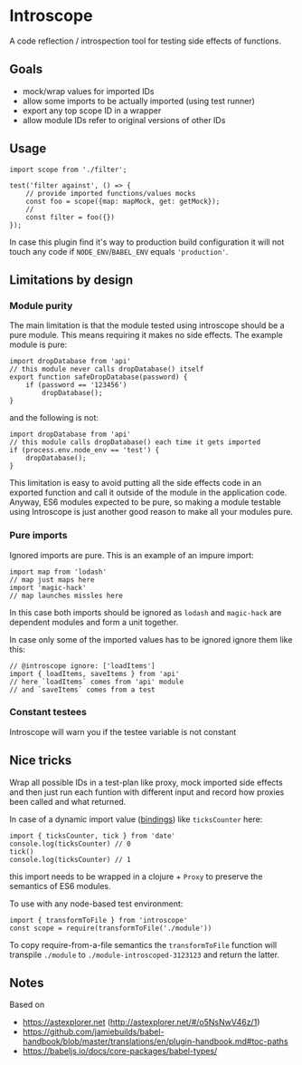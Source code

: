 # Introscope

A code reflection / introspection tool for testing side effects of functions.

## Goals

* mock/wrap values for imported IDs
* allow some imports to be actually imported (using test runner)
* export any top scope ID in a wrapper
* allow module IDs refer to original versions of other IDs

## Usage

    import scope from './filter';

    test('filter against', () => {
        // provide imported functions/values mocks
        const foo = scope({map: mapMock, get: getMock});
        //
        const filter = foo({})
    });

In case this plugin find it's way to production build configuration it will not touch any code if `NODE_ENV`/`BABEL_ENV` equals `'production'`.

## Limitations by design

### Module purity

The main limitation is that the module tested using introscope should be a pure module. This means requiring it makes no side effects. The example module is pure:

    import dropDatabase from 'api'
    // this module never calls dropDatabase() itself
    export function safeDropDatabase(password) {
        if (password == '123456')
            dropDatabase();
    }

and the following is not:

    import dropDatabase from 'api'
    // this module calls dropDatabase() each time it gets imported
    if (process.env.node_env == 'test') {
        dropDatabase();
    }

This limitation is easy to avoid putting all the side effects code in an exported function and call it outside of the module in the application code. Anyway, ES6 modules expected to be pure, so making a module testable using Introscope is just another good reason to make all your modules pure.

### Pure imports

Ignored imports are pure. This is an example of an impure import:

    import map from 'lodash'
    // map just maps here
    import 'magic-hack'
    // map launches missles here

In this case both imports should be ignored as `lodash` and `magic-hack` are dependent modules and form a unit together.

In case only some of the imported values has to be ignored ignore them like this:

    // @introscope ignore: ['loadItems']
    import { loadItems, saveItems } from 'api'
    // here `loadItems` comes from 'api' module
    // and `saveItems` comes from a test

### Constant testees

Introscope will warn you if the testee variable is not constant

## Nice tricks

Wrap all possible IDs in a test-plan like proxy, mock imported side effects and then just run each funtion with different input and record how proxies been called and what returned.

In case of a dynamic import value ([bindings](http://2ality.com/2015/07/es6-module-exports.html)) like `ticksCounter` here:

    import { ticksCounter, tick } from 'date'
    console.log(ticksCounter) // 0
    tick()
    console.log(ticksCounter) // 1

this import needs to be wrapped in a clojure + `Proxy` to preserve the semantics of ES6 modules.

To use with any node-based test environment:

    import { transformToFile } from 'introscope'
    const scope = require(transformToFile('./module'))

To copy require-from-a-file semantics the `transformToFile` function will transpile `./module` to `./module-introscoped-3123123` and return the latter.

## Notes

Based on

* https://astexplorer.net (http://astexplorer.net/#/o5NsNwV46z/1)
* https://github.com/jamiebuilds/babel-handbook/blob/master/translations/en/plugin-handbook.md#toc-paths
* https://babeljs.io/docs/core-packages/babel-types/
